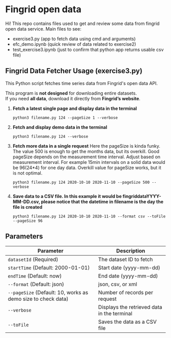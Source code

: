 # Fingrid open data

Hi! This repo contains files used to get and review some data from fingrid open data service.
Main files to see:

* exercise3.py (app to fetch data using cmd and arguments)
* efc_demo.ipynb (quick review of data related to exercise2)
* test_exercise3.ipynb (just to confirm that python app returns usable csv file)

## Fingrid Data Fetcher Usage (exercise3.py)

This Python script fetches time series data from Fingrid's open data API.

This program is **not designed** for downloading entire datasets.  
If you need **all data**, download it directly from **Fingrid’s website**.

1. **Fetch a latest single page and display data in the terminal**
    ```
    python3 filename.py 124 --pageSize 1 --verbose
    ```

2. **Fetch and display demo data in the terminal**
    ```
    python3 filename.py 124 --verbose
    ```

3. **Fetch more data in a single request**
Here the pageSize is kinda funky. The value 500 is enough to get the months data, but its overkill. Good pageSize
depends on the measurement time interval. Adjust based on measurement interval. For example 15min intervals on a solid data would be 96(24*4) for one day data. Overkill value for pageSize works, but it is not optimal.

    ```
    python3 filename.py 124 2020-10-10 2020-11-10 --pageSize 500 --verbose
    ```

4. **Save data to a CSV file. In this example it would be fingriddataYYYY-MM-DD.csv, please notice that the datetime in filename is the day the file is created**
    ```
    python3 filename.py 124 2020-10-10 2020-11-10 --format csv --toFile --pageSize 96
    ```

## Parameters

| Parameter      | Description |
|---------------|------------|
| `datasetId` (Required) | The dataset ID to fetch |
| `startTime` (Default: 2000-01-01) | Start date (yyyy-mm-dd) |
| `endTime` (Default: now) | End date (yyyy-mm-dd) |
| `--format` (Default: json) | json, csv, or xml |
| `--pageSize` (Default: 10, works as demo size to check data) | Number of records per request |
| `--verbose` | Displays the retrieved data in the terminal |
| `--toFile` | Saves the data as a CSV file |

